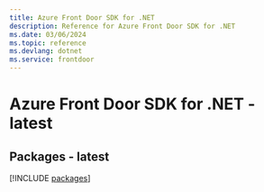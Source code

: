 ```yaml
---
title: Azure Front Door SDK for .NET
description: Reference for Azure Front Door SDK for .NET
ms.date: 03/06/2024
ms.topic: reference
ms.devlang: dotnet
ms.service: frontdoor
---
```

# Azure Front Door SDK for .NET - latest
## Packages - latest
[!INCLUDE [packages](front-door-index.md)]